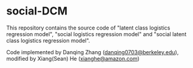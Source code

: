 # social-DCM
This repository contains the source code of "latent class logistics regression model", "social logistics regression model" and "social latent class logistics regression model".

Code implemented by Danqing Zhang (danqing0703@berkeley.edu), modified by Xiang(Sean) He (xianghe@amazon.com)
